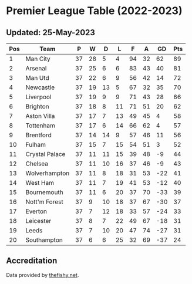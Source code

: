 # Premier League Table (2022-2023)
## Updated: 25-May-2023

| Pos | Team | P | W | D | L | F | A | GD | Pts |
| --- | --- | --- | --- | --- | --- | --- | --- | --- | --- |
| 1 | Man City | 37 | 28 | 5 | 4 | 94 | 32 | 62 | 89 |
| 2 | Arsenal | 37 | 25 | 6 | 6 | 83 | 43 | 40 | 81 |
| 3 | Man Utd | 37 | 22 | 6 | 9 | 56 | 42 | 14 | 72 |
| 4 | Newcastle | 37 | 19 | 13 | 5 | 67 | 32 | 35 | 70 |
| 5 | Liverpool | 37 | 19 | 9 | 9 | 71 | 43 | 28 | 66 |
| 6 | Brighton | 37 | 18 | 8 | 11 | 71 | 51 | 20 | 62 |
| 7 | Aston Villa | 37 | 17 | 7 | 13 | 49 | 45 | 4 | 58 |
| 8 | Tottenham | 37 | 17 | 6 | 14 | 66 | 62 | 4 | 57 |
| 9 | Brentford | 37 | 14 | 14 | 9 | 57 | 46 | 11 | 56 |
| 10 | Fulham | 37 | 15 | 7 | 15 | 54 | 51 | 3 | 52 |
| 11 | Crystal Palace | 37 | 11 | 11 | 15 | 39 | 48 | -9 | 44 |
| 12 | Chelsea | 37 | 11 | 10 | 16 | 37 | 46 | -9 | 43 |
| 13 | Wolverhampton | 37 | 11 | 8 | 18 | 31 | 53 | -22 | 41 |
| 14 | West Ham | 37 | 11 | 7 | 19 | 41 | 53 | -12 | 40 |
| 15 | Bournemouth | 37 | 11 | 6 | 20 | 37 | 70 | -33 | 39 |
| 16 | Nott'm Forest | 37 | 9 | 10 | 18 | 37 | 67 | -30 | 37 |
| 17 | Everton | 37 | 7 | 12 | 18 | 33 | 57 | -24 | 33 |
| 18 | Leicester | 37 | 8 | 7 | 22 | 49 | 67 | -18 | 31 |
| 19 | Leeds | 37 | 7 | 10 | 20 | 47 | 74 | -27 | 31 |
| 20 | Southampton | 37 | 6 | 6 | 25 | 32 | 69 | -37 | 24 |

## Accreditation 

Data provided by [thefishy.net](https://www.thefishy.net/).